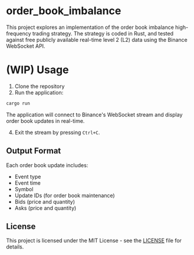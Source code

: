 # order_book_imbalance
This project explores an implementation of the order book imbalance high-frequency trading strategy. The strategy is coded in Rust, and tested against free publicly available real-time level 2 (L2) data using the Binance WebSocket API. 

# (WIP) Usage
1. Clone the repository
2. Run the application:
``` bash
cargo run
```

The application will connect to Binance's WebSocket stream and display order book updates in real-time. 

4. Exit the stream by pressing `Ctrl+C`.

## Output Format

Each order book update includes:
- Event type
- Event time
- Symbol
- Update IDs (for order book maintenance)
- Bids (price and quantity)
- Asks (price and quantity)

## License

This project is licensed under the MIT License - see the [LICENSE](LICENSE) file for details.